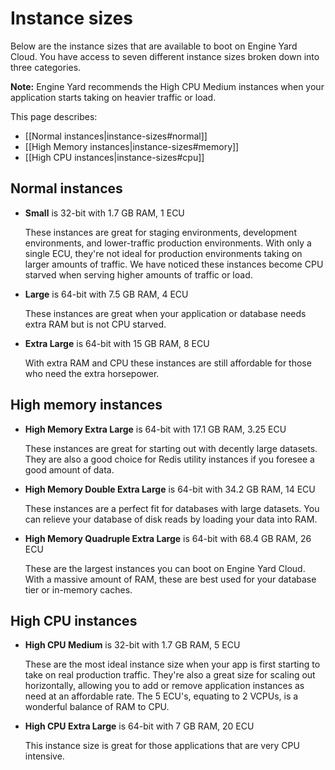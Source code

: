 # Instance sizes

Below are the instance sizes that are available to boot on Engine Yard Cloud.  You have access to
seven different instance sizes broken down into three categories.

**Note:** Engine Yard recommends the High CPU Medium instances when your application starts
taking on heavier traffic or load.

This page describes:

* [[Normal instances|instance-sizes#normal]]
* [[High Memory instances|instance-sizes#memory]]
* [[High CPU instances|instance-sizes#cpu]]

  
<h2 id="normal">Normal instances</h2>
  
  * **Small** is 32-bit with 1.7 GB RAM, 1 ECU
      
    These instances are great for staging environments, development environments, and lower-traffic production 
    environments. With only a single ECU, they're not ideal for production environments taking on larger 
    amounts of traffic. We have noticed these instances become CPU starved when serving higher amounts of traffic or load.
  
  * **Large** is 64-bit with 7.5 GB RAM, 4 ECU
    
    These instances are great when your application or database needs extra RAM but is not CPU starved.
    
  * **Extra Large** is 64-bit with 15 GB RAM, 8 ECU
    
    With extra RAM and CPU these instances are still affordable for those who need the extra horsepower.
    

<h2 id="memory">High memory instances</h2>

  * **High Memory Extra Large** is 64-bit with 17.1 GB RAM, 3.25 ECU
    
    These instances are great for starting out with decently large datasets. They are also a good choice for Redis utility instances 
    if you foresee a good amount of data.
  
  * **High Memory Double Extra Large** is 64-bit with 34.2 GB RAM, 14 ECU
    
    These instances are a perfect fit for databases with large datasets. You can relieve your database
    of disk reads by loading your data into RAM.
    
  * **High Memory Quadruple Extra Large** is 64-bit with 68.4 GB RAM, 26 ECU
    
    These are the largest instances you can boot on Engine Yard Cloud. With a massive amount of RAM, these are best used
    for your database tier or in-memory caches.

<h2 id="cpu">High CPU instances</h2>
  
  * **High CPU Medium** is 32-bit with 1.7 GB RAM, 5 ECU
  
    These are the most ideal instance size when your app is first starting to take on real production traffic. 
    They're also a great size for scaling out horizontally, allowing you to add or remove application instances 
    as need at an affordable rate. The 5 ECU's, equating to 2 VCPUs, is a wonderful balance of RAM to CPU.
    
  * **High CPU Extra Large** is 64-bit with 7 GB RAM, 20 ECU
  
    This instance size is great for those applications that are very CPU intensive.
